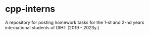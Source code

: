 # cpp-interns
A repository for posting homework tasks for the 1-st and 2-nd years international students of DIHT (2019 - 2023y.)
